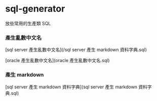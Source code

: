 # sql-generator
放些常用的生產類 SQL

### 產生亂數中文名
[sql server 產生亂數中文名](/sql server 產生 markdown 資料字典.sql)

[oracle 產生亂數中文名](oracle 產生亂數中文名.sql)

### 產生 markdown
[sql server 產生 markdown 資料字典](sql server 產生 markdown 資料字典.sql)
